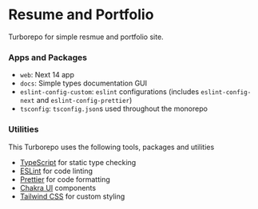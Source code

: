 # Resume and Portfolio 

Turborepo for simple resmue and portfolio site.

### Apps and Packages

-   `web`: Next 14 app
-   `docs`: Simple types documentation GUI
-   `eslint-config-custom`: `eslint` configurations (includes `eslint-config-next` and `eslint-config-prettier`)
-   `tsconfig`: `tsconfig.json`s used throughout the monorepo

### Utilities

This Turborepo uses the following tools, packages and utilities

-   [TypeScript](https://www.typescriptlang.org/) for static type checking
-   [ESLint](https://eslint.org/) for code linting
-   [Prettier](https://prettier.io) for code formatting
-   [Chakra UI](https://v2.chakra-ui.com/) components
-   [Tailwind CSS](https://tailwindcss.com/) for custom styling
